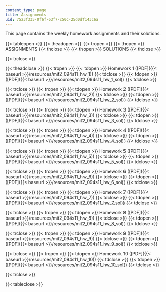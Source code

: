 ```yaml
---
content_type: page
title: Assignments
uid: 7523f335-0f6f-63f7-c50c-25d0df143c6a
---
```


This page contains the weekly homework assignments and their solutions.

{{< tableopen >}}
{{< theadopen >}}
{{< tropen >}}
{{< thopen >}}
ASSIGNMENTS
{{< thclose >}}
{{< thopen >}}
SOLUTIONS
{{< thclose >}}

{{< trclose >}}

{{< theadclose >}}
{{< tropen >}}
{{< tdopen >}}
Homework 1 ([PDF]({{< baseurl >}}/resources/mit2_094s11_hw_1))
{{< tdclose >}}
{{< tdopen >}}
([PDF]({{< baseurl >}}/resources/mit2_094s11_hw_1_sol))
{{< tdclose >}}

{{< trclose >}}
{{< tropen >}}
{{< tdopen >}}
Homework 2 ([PDF]({{< baseurl >}}/resources/mit2_094s11_hw_2))
{{< tdclose >}}
{{< tdopen >}}
([PDF]({{< baseurl >}}/resources/mit2_094s11_hw_2_sol))
{{< tdclose >}}

{{< trclose >}}
{{< tropen >}}
{{< tdopen >}}
Homework 3 ([PDF]({{< baseurl >}}/resources/mit2_094s11_hw_3))
{{< tdclose >}}
{{< tdopen >}}
([PDF]({{< baseurl >}}/resources/mit2_094s11_hw_3_sol))
{{< tdclose >}}

{{< trclose >}}
{{< tropen >}}
{{< tdopen >}}
Homework 4 ([PDF]({{< baseurl >}}/resources/mit2_094s11_hw_4))
{{< tdclose >}}
{{< tdopen >}}
([PDF]({{< baseurl >}}/resources/mit2_094s11_hw_4_sol))
{{< tdclose >}}

{{< trclose >}}
{{< tropen >}}
{{< tdopen >}}
Homework 5 ([PDF]({{< baseurl >}}/resources/mit2_094s11_hw_5))
{{< tdclose >}}
{{< tdopen >}}
([PDF]({{< baseurl >}}/resources/mit2_094s11_hw_5_sol))
{{< tdclose >}}

{{< trclose >}}
{{< tropen >}}
{{< tdopen >}}
Homework 6 ([PDF]({{< baseurl >}}/resources/mit2_094s11_hw_6))
{{< tdclose >}}
{{< tdopen >}}
([PDF]({{< baseurl >}}/resources/mit2_094s11_hw_6_sol))
{{< tdclose >}}

{{< trclose >}}
{{< tropen >}}
{{< tdopen >}}
Homework 7 ([PDF]({{< baseurl >}}/resources/mit2_094s11_hw_7))
{{< tdclose >}}
{{< tdopen >}}
([PDF]({{< baseurl >}}/resources/mit2_094s11_hw_7_sol))
{{< tdclose >}}

{{< trclose >}}
{{< tropen >}}
{{< tdopen >}}
Homework 8 ([PDF]({{< baseurl >}}/resources/mit2_094s11_hw_8))
{{< tdclose >}}
{{< tdopen >}}
([PDF]({{< baseurl >}}/resources/mit2_094s11_hw_8_sol))
{{< tdclose >}}

{{< trclose >}}
{{< tropen >}}
{{< tdopen >}}
Homework 9 ([PDF]({{< baseurl >}}/resources/mit2_094s11_hw_9))
{{< tdclose >}}
{{< tdopen >}}
([PDF]({{< baseurl >}}/resources/mit2_094s11_hw_9_sol))
{{< tdclose >}}

{{< trclose >}}
{{< tropen >}}
{{< tdopen >}}
Homework 10 ([PDF]({{< baseurl >}}/resources/mit2_094s11_hw_10))
{{< tdclose >}}
{{< tdopen >}}
([PDF]({{< baseurl >}}/resources/mit2_094s11_hw_10_sol))
{{< tdclose >}}

{{< trclose >}}

{{< tableclose >}}